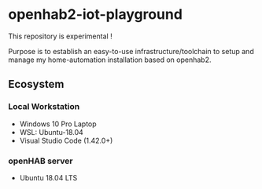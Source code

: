 # openhab2-iot-playground
This repository is experimental !

Purpose is to establish an easy-to-use infrastructure/toolchain to setup and manage my home-automation installation based on openhab2.

## Ecosystem

### Local Workstation

- Windows 10 Pro Laptop 
- WSL: Ubuntu-18.04
- Visual Studio Code (1.42.0+)

### openHAB server
- Ubuntu 18.04 LTS